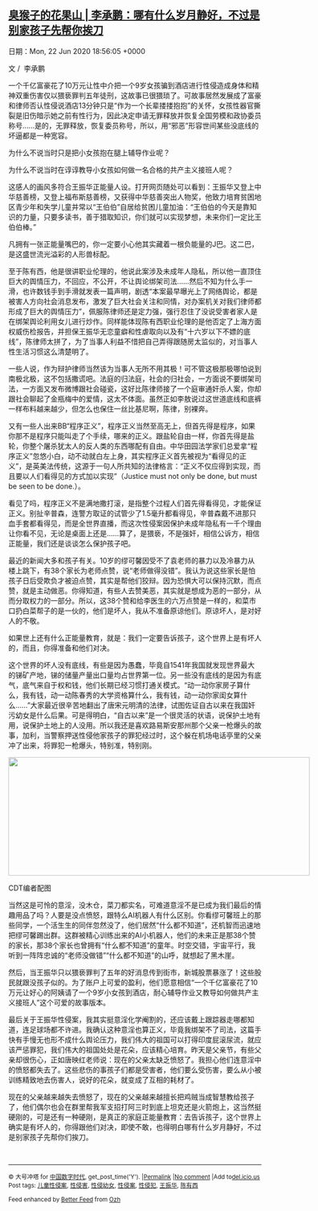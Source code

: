 [臭猴子的花果山   | 李承鹏：哪有什么岁月静好，不过是别家孩子先帮你挨刀](https://chinadigitaltimes.net/chinese/2020/06/%e8%87%ad%e7%8c%b4%e5%ad%90%e7%9a%84%e8%8a%b1%e6%9e%9c%e5%b1%b1-%e6%9d%8e%e6%89%bf%e9%b9%8f%ef%bc%9a%e5%93%aa%e6%9c%89%e4%bb%80%e4%b9%88%e5%b2%81%e6%9c%88%e9%9d%99%e5%a5%bd%ef%bc%8c%e4%b8%8d/)
------
日期：Mon, 22 Jun 2020 18:56:05 +0000

<p>文 /  李承鹏</p><p>一个千亿富豪花了10万元让性中介把一个9岁女孩骗到酒店进行性侵造成身体和精神双重伤害仅以猥亵罪判五年徒刑，这故事已很猥琐了。可故事居然发展成了富豪和律师否认性侵说酒店13分钟只是“作为一个长辈搂搂抱抱”的关怀，女孩性器官撕裂是旧伤暗示她之前有性行为，因此决定申请无罪释放并恢复全国劳模和政协委员称号……是的，无罪释放，恢复委员称号，所以，用“邪恶”形容世间某些没底线的坏逼都是一种宽容。</p><p>为什么不说当时只是把小女孩抱在腿上辅导作业呢？</p><p>为什么不说当时在谆谆教导小女孩如何做一名合格的共产主义接班人呢？</p><p>这感人的画风多符合王振华正能量人设。打开网页随处可以看到：王振华又登上中华慈善榜，又登上福布斯慈善榜，又获得中华慈善突出人物奖，他致力培育贫困地区青少年和失学儿童并常以“王伯伯”自居给贫困儿童加油：“王伯伯的今天是靠知识的力量，只要多读书，善于猎取知识，你们就可以实现梦想，未来你们一定比王伯伯棒。”</p><p>凡拥有一张正能量嘴巴的，你一定要小心他其实藏着一根负能量的J巴。这二巴，是这盛世流光溢彩的人形兽标配。</p><p>至于陈有西，他是很讲职业伦理的，他说此案涉及未成年人隐私，所以他一直顶住巨大的舆情压力，不回应，不公开，不让舆论绑架司法……然后不知为什么手一滑，也许数钱手到手滑就发表一篇声明，剧透“本案最早曝光上了网络舆论，都是被害人方向社会消息发布，激发了巨大社会关注和同情，对办案机关对我们律师都形成了巨大的舆情压力”，佩服陈律师还是定力强，强行忍住了没说受害者家人是在绑架舆论利用女儿进行炒作。同样能体现陈有西职业伦理的是他否定了上海方面权威伤检报告，并担保王振华无恋童癖和性虐取向以及有“十六岁以下不嫖的底线”，陈律师太拼了，为了当事人利益不惜把自己弄得跟随房太监似的，对当事人性生活习惯这么清楚明了。</p><p>一些人说，作为辩护律师当然该为当事人无所不用其极！可不管这极那极哪怕说到南极北极，这不包括撒谎吧。法庭的归法庭，社会的归社会，一方面说不要绑架司法，一方面又发布微博跟社会碰瓷，这好比陈律师接了一个庭审通奸杀人案，你却跟社会聊起了金瓶梅中的爱情，这太不体面。虽然正如李敖说过这世道底线和底裤一样布料越来越少，但怎么也保住一丝比基尼啊，陈律，别裸奔。</p><p>又有一些人出来BB“程序正义”，程序正义当然至高无上，但首先得是程序，如果你那不是程序只能叫走了个手续，哪来的正义。跟盐轮自由一样，你首先得是盐轮，你整个屠杀犹太人的反人类的东西哪配有自由。中华田园法学家们总爱拿“程序正义”忽悠小白，动不动就白左上身，其实程序正义首先被视为“看得见的正义”，是英美法传统，这源于一句人所共知的法律格言：“正义不仅应得到实现，而且要以人们看得见的方式加以实现”（Justice must not only be done, but must be seen to be done.）。</p><p>看见了吗，程序正义不是满地撒打滚，是指整个过程人们首先得看得见，才能保证正义。别扯辛普森，连警方取证的试管少了1.5毫升都看得见，辛普森戴不进那只血手套都看得见，而是全世界直播，而这次性侵案因保护未成年隐私有一千个理由让你看不见，无论是桌面上还是……算了，是猥亵，不是强奸，相信公诉方，相信正能量，我们还是谈谈怎么保护孩子吧。</p><p>最近的新闻大多和孩子有关。10岁的缪可馨因受不了袁老师的暴力以及冷暴力从楼上跳下，有38个家长为老师点赞，说“老师做得没错”。我认为说这些家长是怕孩子日后受欺负才被迫点赞，其实是帮他们狡辩。因为恐惧大可以保持沉默，而点赞，就是主动做恶。你得知道，有些人去赞美恶，其实就是想成为恶的一部分，从而分取权力的一部分。所以，这38个赞和给李医生的六万点赞是一样的，和菜市口扔白菜帮子的是一伙的，他们是坏人，我从不准备原谅他们。原谅坏人，是对好人的不敬。</p><p>如果世上还有什么正能量教育，就是：我们一定要告诉孩子，这个世界上是有坏人的，而且，你得准备和他们对决。</p><p>这个世界的坏人没有底线，有些是因为愚蠢，毕竟自1541年我国就发现世界最大的锑矿产地，锑的储量产量出口量均占世界第一位。另一些没有底线的是因为有底气，底气来自于权和钱，他们长期已经习惯打通关模式。“动一动你家房子算什么，我有钱，动一动陈春秀的大学资格算什么，我有钱，动一动你家闺女算什么……”大家最近很辛苦地翻出了唐宋元明清的法律，试图佐证自古以来在我国奸污幼女是什么后果。可是得明白，“自古以来”是一个很灵活的状语，说保护土地有用，说保护土地上的人没用。所以我还是喜欢路易斯安那州那个父亲一枪爆头的故事，加利，当警察押送性侵他家孩子的罪犯经过时，这个躲在机场电话亭里的父亲冲了出来，将罪犯一枪爆头，特别准，特别刚。</p><div id="attachment_647952" style="width: 610px" class="wp-caption aligncenter"><img aria-describedby="caption-attachment-647952" class="wp-image-647952" src="https://chinadigitaltimes.net/chinese/files/2020/06/IMG_8393-300x118.jpg" alt="" width="600" height="236" srcset="https://chinadigitaltimes.net/chinese/files/2020/06/IMG_8393-300x118.jpg 300w, https://chinadigitaltimes.net/chinese/files/2020/06/IMG_8393.jpg 550w" sizes="(max-width: 600px) 100vw, 600px" /><p id="caption-attachment-647952" class="wp-caption-text">CDT编者配图</p></div><p>当然这是可怜的意淫，没木仓，菜刀都实名，可难道意淫不是已成为我们最后的情趣用品了吗？人要是没点愤怒，跟特么AI机器人有什么区别。你看缪可馨班上的那些同学，一个活生生的同伴忽然没了，他们居然“什么都不知道”，还机智而迅速地把缪可馨踢出群。这群被精心训练出来的AI小机器人，他们的未来正是那38个赞的家长，那38个家长也曾拥有“什么都不知道”的童年。时空交错，宇宙平行，我听到一阵阵忠诚的“老师没做错”“什么都不知道”的山呼，就想起了黑木崖。</p><p>然后，当王振华只以猥亵罪判了五年的好消息传到街市，新城股票暴涨了！这些股民就跟没孩子似的。为了账户上可爱的盈利，他们愿意相信“一个千亿富豪花了10万元让好心的阿姨请了一个9岁小女孩到酒店，耐心辅导作业又教导如何做共产主义接班人”这个可爱的故事版本。</p><p>最后关于王振华性侵案，我其实挺意淫化学阉割的，还应该戴上跟踪器走哪都知道，连足球场都不许进。我确认这种意淫也算正义，毕竟我绑架不了司法，这篇手快有手慢无也形不成什么舆论压力，我们伟大的祖国可以打得印度屁滚尿流，就应该严惩罪犯，我们伟大的祖国处处是花朵，应该精心培育。昨天是父亲节，有些父亲却很伤心，正如唐映红老师说：现在的父亲太缺乏愤怒了。我担心他们连意淫中的愤怒都失去了。这些悲伤的事孩子们都是受害者，他们要么受伤害，要么从小被训练精致地去伤害人，说好的花朵，就变成了互相的耗材了。</p><p>现在的父亲越来越失去愤怒了，现在的父亲越来越擅长把鸡贼当成智慧教给孩子了，他们偶尔也会在群里帮我军支招打阿三时到底上坦克还是火箭炮上，这当然挺硬刚的，可是还有一种硬刚，是真正的家庭正能量教育：去告诉孩子，这个世界上确实是有坏人的，你得跟他们对决，即使不敢，也得明白哪有什么岁月静好，不过是别家孩子先帮你们挨刀。</p><p>&nbsp;</p><hr /><p><small>&copy; 大号冲塔 for <a href="https://chinadigitaltimes.net/chinese">中国数字时代</a>, get_post_time('Y'). |<a href="https://chinadigitaltimes.net/chinese/2020/06/%e8%87%ad%e7%8c%b4%e5%ad%90%e7%9a%84%e8%8a%b1%e6%9e%9c%e5%b1%b1-%e6%9d%8e%e6%89%bf%e9%b9%8f%ef%bc%9a%e5%93%aa%e6%9c%89%e4%bb%80%e4%b9%88%e5%b2%81%e6%9c%88%e9%9d%99%e5%a5%bd%ef%bc%8c%e4%b8%8d/">Permalink</a> |<a href="https://chinadigitaltimes.net/chinese/2020/06/%e8%87%ad%e7%8c%b4%e5%ad%90%e7%9a%84%e8%8a%b1%e6%9e%9c%e5%b1%b1-%e6%9d%8e%e6%89%bf%e9%b9%8f%ef%bc%9a%e5%93%aa%e6%9c%89%e4%bb%80%e4%b9%88%e5%b2%81%e6%9c%88%e9%9d%99%e5%a5%bd%ef%bc%8c%e4%b8%8d/#comments">No comment</a> |Add to<a href="http://del.icio.us/post?url=https://chinadigitaltimes.net/chinese/2020/06/%e8%87%ad%e7%8c%b4%e5%ad%90%e7%9a%84%e8%8a%b1%e6%9e%9c%e5%b1%b1-%e6%9d%8e%e6%89%bf%e9%b9%8f%ef%bc%9a%e5%93%aa%e6%9c%89%e4%bb%80%e4%b9%88%e5%b2%81%e6%9c%88%e9%9d%99%e5%a5%bd%ef%bc%8c%e4%b8%8d/&amp;title=臭猴子的花果山   | 李承鹏：哪有什么岁月静好，不过是别家孩子先帮你挨刀">del.icio.us</a><br/>Post tags: <a href="https://chinadigitaltimes.net/chinese/tag/%e5%84%bf%e7%ab%a5%e6%80%a7%e4%be%b5%e6%a1%88/" rel="tag">儿童性侵案</a>, <a href="https://chinadigitaltimes.net/chinese/tag/%e6%80%a7%e4%be%b5%e5%ae%b3/" rel="tag">性侵害</a>, <a href="https://chinadigitaltimes.net/chinese/tag/%e6%80%a7%e4%be%b5%e5%b9%bc%e5%a5%b3/" rel="tag">性侵幼女</a>, <a href="https://chinadigitaltimes.net/chinese/tag/%e6%80%a7%e4%be%b5%e6%a1%88/" rel="tag">性侵案</a>, <a href="https://chinadigitaltimes.net/chinese/tag/%e6%80%a7%e4%be%b5%e7%8a%af/" rel="tag">性侵犯</a>, <a href="https://chinadigitaltimes.net/chinese/tag/%e7%8e%8b%e6%8c%af%e5%8d%8e/" rel="tag">王振华</a>, <a href="https://chinadigitaltimes.net/chinese/tag/%e9%99%88%e6%9c%89%e8%a5%bf/" rel="tag">陈有西</a><br/></small></p><p><small>Feed enhanced by <a href='http://planetozh.com/blog/my-projects/wordpress-plugin-better-feed-rss/'>Better Feed</a> from  <a href='http://planetozh.com/blog/'>Ozh</a></small></p>
